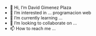 - 👋 Hi, I’m  David Gimenez Plaza
- 👀 I’m interested in ... programacion web
- 🌱 I’m currently learning ...
- 💞️ I’m looking to collaborate on ...
- 📫 How to reach me ...

<!---
cvdgp/cvdgp is a ✨ special ✨ repository because its `README.md` (this file) appears on your GitHub profile.
You can click the Preview link to take a look at your changes.
--->
